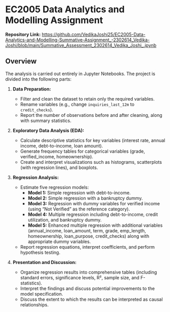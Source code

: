 # EC2005 Data Analytics and Modelling Assignment

**Repository Link:** https://github.com/VedikaJoshi25/EC2005-Data-Analytics-and-Modelling-Summative-Assignment_-2302614_Vedika-Joshi/blob/main/Summative_Assessment_2302614_Vedika_Joshi_.ipynb

## Overview

The analysis is carried out entirely in Jupyter Notebooks. The project is divided into the following parts:

1. **Data Preparation:**  
   - Filter and clean the dataset to retain only the required variables.
   - Rename variables (e.g., change `inquiries_last_12m` to `credit_checks`).
   - Report the number of observations before and after cleaning, along with summary statistics.

2. **Exploratory Data Analysis (EDA):**  
   - Calculate descriptive statistics for key variables (interest rate, annual income, debt-to-income, loan amount).
   - Generate frequency tables for categorical variables (grade, verified_income, homeownership).
   - Create and interpret visualizations such as histograms, scatterplots (with regression lines), and boxplots.

3. **Regression Analysis:**  
   - Estimate five regression models:
     - **Model 1:** Simple regression with debt-to-income.
     - **Model 2:** Simple regression with a bankruptcy dummy.
     - **Model 3:** Regression with dummy variables for verified income (using “Not Verified” as the reference category).
     - **Model 4:** Multiple regression including debt-to-income, credit utilization, and bankruptcy dummy.
     - **Model 5:** Enhanced multiple regression with additional variables (annual_income, loan_amount, term, grade, emp_length, homeownership, loan_purpose, credit_checks) along with appropriate dummy variables.
   - Report regression equations, interpret coefficients, and perform hypothesis testing.

4. **Presentation and Discussion:**  
   - Organize regression results into comprehensive tables (including standard errors, significance levels, R², sample size, and F-statistics).
   - Interpret the findings and discuss potential improvements to the model specification.
   - Discuss the extent to which the results can be interpreted as causal relationships.

